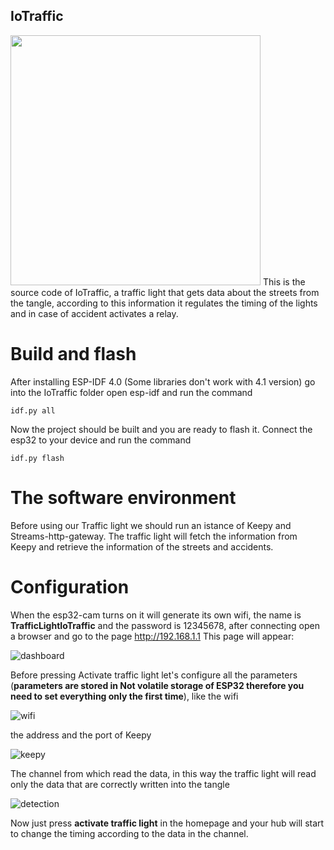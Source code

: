 ## IoTraffic

<img src="https://github.com/elRaulito/Iotraffic-hackaton/blob/main/images/Pictures/trafficlight.jpg" width="400">
This is the source code of IoTraffic, a traffic light that gets data about the streets from the tangle, according to this information it regulates the timing of the lights and in case of accident activates a relay.

# Build and flash
After installing ESP-IDF 4.0 (Some libraries don't work with 4.1 version) go into the IoTraffic folder open esp-idf and run the command
```
idf.py all
```

Now the project should be built and you are ready to flash it. Connect the esp32 to your device and run the command

```
idf.py flash 
```

# The software environment

Before using our Traffic light we should run an istance of Keepy and Streams-http-gateway.
The traffic light will fetch the information from Keepy and retrieve the information of the streets and accidents.
# Configuration

When the esp32-cam turns on it will generate its own wifi, the name is **TrafficLightIoTraffic** and the password is 12345678, after connecting open a browser and go to the page http://192.168.1.1 This page will appear:

![dashboard](https://github.com/elRaulito/Iotraffic-hackaton/blob/main/IoTraffic/IoTraffic-dash/dash.JPG?raw=true)

Before pressing Activate traffic light let's configure all the parameters (**parameters are stored in Not volatile storage of ESP32 therefore you need to set everything only the first time**), 
like the wifi

![wifi](https://github.com/elRaulito/Iotraffic-hackaton/blob/main/IoTraffic/IoTraffic-dash/wifi.JPG?raw=true)

the address and the port of Keepy

![keepy](https://github.com/elRaulito/Iotraffic-hackaton/blob/main/IoTraffic/IoTraffic-dash/keepy.JPG?raw=true)

The channel from which read the data, in this way the traffic light will read only the data that are correctly written into the tangle

![detection](https://github.com/elRaulito/Iotraffic-hackaton/blob/main/IoTraffic/IoTraffic-dash/channel.JPG?raw=true)

Now just press **activate traffic light** in the homepage and your hub will start to change the timing according to the data in the channel.
